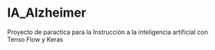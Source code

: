 # IA_Alzheimer
Proyecto de paractica para la Instrucción a la inteligencia artificial con Tenso Flow y Keras

